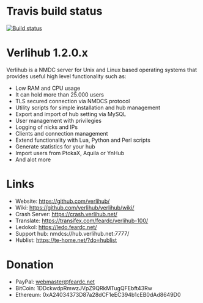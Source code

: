 Travis build status
==============

[![Build status](https://travis-ci.org/Verlihub/verlihub.svg?branch=master)](https://travis-ci.org/Verlihub/verlihub)

Verlihub 1.2.0.x
==============

Verlihub is a NMDC server for Unix and Linux based operating systems that provides useful high level functionality such as:

  * Low RAM and CPU usage
  * It can hold more than 25.000 users
  * TLS secured connection via NMDCS protocol
  * Utility scripts for simple installation and hub management
  * Export and import of hub setting via MySQL
  * User management with privilegies
  * Logging of nicks and IPs
  * Clients and connection management
  * Extend functionality with Lua, Python and Perl scripts
  * Generate statistics for your hub
  * Import users from PtokaX, Aquila or YnHub
  * And alot more

Links
==============

  * Website: https://github.com/verlihub/
  * Wiki: https://github.com/verlihub/verlihub/wiki/
  * Crash Server: https://crash.verlihub.net/
  * Translate: https://transifex.com/feardc/verlihub-100/
  * Ledokol: https://ledo.feardc.net/
  * Support hub: nmdcs://hub.verlihub.net:7777/
  * Hublist: https://te-home.net/?do=hublist

Donation
==============

  * PayPal: [webmaster@feardc.net](https://paypal.me/feardc/)
  * BitCoin: 1DDckwdpRmwzJVpZ9QRkMTugQFEbft43Rw
  * Ethereum: 0xA24034373D87a28dCF1eEC394b1cEB0dAd8649D0
